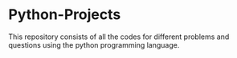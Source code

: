 # Python-Projects
This repository consists of all the codes for different problems and questions using the python programming language.
